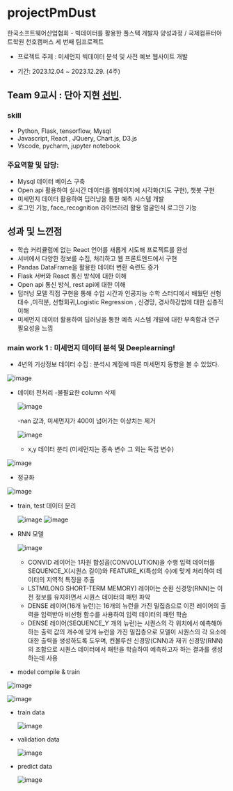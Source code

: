 # projectPmDust
한국소프트웨어산업협회 -  빅데이터를 활용한 풀스택 개발자 양성과정 / 국제컴퓨터아트학원 천호캠퍼스 세 번째 팀프로젝트

- 프로젝트 주제 : 미세먼지 빅데이터 분석 및 사전 예보 웹사이트 개발 

- 기간: 2023.12.04 ~ 2023.12.29. (4주)

## Team 9교시 : 단아 지현 [선빈](https://github.com/bin2da97).

### skill
- Python, Flask, tensorflow, Mysql
- Javascript, React , JQuery, Chart.js, D3.js
- Vscode, pycharm, jupyter notebook


### 주요역할 및 담당: 
- Mysql 데이터 베이스 구축
- Open api 활용하여 실시간 데이터를 웹페이지에 시각화(지도 구현), 챗봇 구현
- 미세먼지 데이터 활용하여 딥러닝을 통한 예측 시스템 개발
- 로그인 기능, face_recognition 라이브러리 활용 얼굴인식 로그인 기능

## 성과 및 느낀점
- 학습 커리큘럼에 없는 React 언어를 새롭게 시도해 프로젝트를 완성
- 서버에서 다양한 정보를 수집, 처리하고 웹 프론트엔드에서 구현 
- Pandas DataFrame을 활용한 데이터 변환 숙련도 증가
- Flask 서버와 React 통신 방식에 대한 이해
- Open api 통신 방식, rest api에 대한 이해
- 딥러닝 모델 직접 구현을 통해 수업 시간과 인공지능 수학 스터디에서 배웠던 선형대수 ,미적분, 선형회귀,Logistic Regression , 신경망, 경사하강법에  대한  심층적 이해
- 미세먼지 데이터 활용하여 딥러닝을 통한 예측 시스템 개발에 대한 부족함과 연구 필요성을 느낌


### main work 1 : 미세먼지 데이터 분석 및 Deeplearning!
- 4년의 기상정보 데이터 수집 : 분석시 계절에 따른 미세먼지 동향을 볼 수 있었다.

![image](https://github.com/bin2da97/projectPmDust/assets/117819102/f6fda958-07b4-415a-9be1-57279337154b)

- 데이터 전처리
  -불필요한 column 삭제

  ![image](https://github.com/bin2da97/projectPmDust/assets/117819102/45986800-287d-4748-9f31-9807749d787a)

  -nan 값과, 미세먼지가 400이 넘어가는 이상치는 제거

  ![image](https://github.com/bin2da97/projectPmDust/assets/117819102/dc314198-afc5-418a-a796-fc87d84a7f92)

  - x,y 데이터 분리 (미세먼지는 종속 변수 그 외는 독립 변수)

![image](https://github.com/bin2da97/projectPmDust/assets/117819102/6c0f9274-8064-4446-8091-65a180268357)
  
  - 정규화

![image](https://github.com/bin2da97/projectPmDust/assets/117819102/6b436de3-b445-4f2e-b6f4-1db2c7fb3306)
    
  - train, test 데이터 분리
 
    ![image](https://github.com/bin2da97/projectPmDust/assets/117819102/389d5ef3-183c-4255-a6d6-cefe409ce380)
    ![image](https://github.com/bin2da97/projectPmDust/assets/117819102/ebd6c83e-8530-41e8-97f6-5491fbdea5bf)

  - RNN 모델

     ![image](https://github.com/bin2da97/projectPmDust/assets/117819102/dd4a1d0e-c264-4ab7-9936-02c85b9b929c)

     - CONVID 레이어는 1차원 합성곱(CONVOLUTION)을 수행 입력 데이터를 SEQUENCE_X(시퀀스 길이)와 FEATURE_K(특성의 수)에 맞게 처리하여 데이터의 지역적 특징을 추출
    - LSTM(LONG SHORT-TERM MEMORY) 레이어는 순환 신경망(RNN)는 이전 정보를 유지하면서 시퀀스 데이터의 패턴 파악
    - DENSE 레이어(16개 뉴런)는 16개의 뉴런을 가진 밀집층으로 이전 레이어의 출력을 입력받아 비선형 함수를 사용하여 입력 데이터의 패턴 학습
    - DENSE 레이어(SEQUENCE_Y 개의 뉴런)는 시퀀스의 각 위치에서 예측해야 하는 출력 값의 개수에 맞게 뉴런을 가진 밀집층으로 모델이 시퀀스의 각 요소에 대한 출력을 생성하도록 도우며, 컨볼루션 신경망(CNN)과 재귀 신경망(RNN)의 조합으로 시퀀스 데이터에서 패턴을 학습하여 예측하고자 하는 결과를 생성하는데 사용

  - model compile & train
  
  ![image](https://github.com/bin2da97/projectPmDust/assets/117819102/fa6fe03e-eb72-469f-947c-945feccca0ed)

  ![image](https://github.com/bin2da97/projectPmDust/assets/117819102/a0a9b4b7-4363-4f3f-b0af-4935d619aa0b)

  - train data

    ![image](https://github.com/bin2da97/projectPmDust/assets/117819102/60a83609-d164-4077-972c-ae60d3ddbb65)

  - validation data

    ![image](https://github.com/bin2da97/projectPmDust/assets/117819102/6a7c1a7c-5028-46cb-aa87-69fa91b15cd4)

  - predict data

    ![image](https://github.com/bin2da97/projectPmDust/assets/117819102/2922cd05-a798-4c47-b709-b16956ae4e97)









